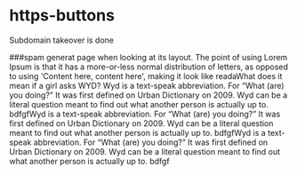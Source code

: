 # https-buttons
Subdomain takeover is done

###spam generat
page when looking at its layout. The point of using Lorem Ipsum is that it has a more-or-less normal distribution of letters, as opposed to using 'Content here, content here', making it look like readaWhat does it mean if a girl asks WYD?
Wyd is a text-speak abbreviation. For “What (are) you doing?” It was first defined on Urban Dictionary on 2009. Wyd can be a literal question meant to find out what another person is actually up to.
bdfgfWyd is a text-speak abbreviation. For “What (are) you doing?” It was first defined on Urban Dictionary on 2009. Wyd can be a literal question meant to find out what another person is actually up to.
bdfgfWyd is a text-speak abbreviation. For “What (are) you doing?” It was first defined on Urban Dictionary on 2009. Wyd can be a literal question meant to find out what another person is actually up to.
bdfgf
